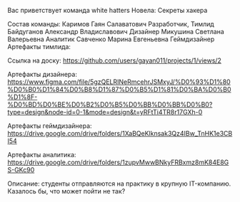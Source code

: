 Вас приветствует команда white hatters
Новела: Секреты хакера


Состав команды:
Каримов Гаян Салаватович	Разработчик, Тимлид
Байдуганов Александр Владиславович Дизайнер
Микушина Светлана Валерьевна Аналитик
Савченко Марина Евгеньевна	Геймдизайнер
Артефакты тимлида:

Ссылка на доску:
https://github.com/users/gayan011/projects/1/views/2

Артефакты дизайнера:
https://www.figma.com/file/5gzQELRINeRmcehrJSMxyJ/%D0%93%D1%80%D0%B0%D1%84%D0%B8%D1%87%D0%B5%D1%81%D0%BA%D0%B0%D1%8F-%D0%BD%D0%BE%D0%B2%D0%B5%D0%BB%D0%BB%D0%B0?type=design&node-id=0-1&mode=design&t=yRFtTi4TR8r17GXh-0

Артефакты геймдизайнера:
https://drive.google.com/drive/folders/1XaBQeKlknsak3Qz4IBw_TnHK1e3CBI54

Артефакты аналитика:
https://drive.google.com/drive/folders/1zupvMwwBNkyFRBxmz8mK84E8GS-GKc90


Описание: студенты отправляются на практику в крупную IT-компанию. Казалось бы, что может пойти не так?
